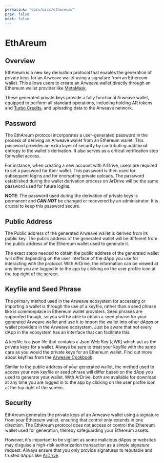 ```yaml
---
permalink: "docs/misc/ethareum/"
prev: false
next: false
---
```


# EthAreum

## Overview

EthAreum is a new key derivation protocol that enables the generation of private keys for an Arweave wallet using a signature from an Ethereum wallet. This allows users to create an Arweave wallet directly through an Ethereum wallet provider like [MetaMask](https://metamask.io/).

These generated private keys provide a fully functional Arweave wallet, equipped to perform all standard operations, including holding AR tokens and [Turbo Credits](../turbo/what-is-turbo.md), and uploading data to the Arweave network.

## Password

The EthAreum protocol incorporates a user-generated password in the process of deriving an Arweave wallet from an Ethereum wallet. This password provides an extra layer of security by contributing additional entropy to the wallet's derivation. It also serves as a critical verification step for wallet access.

For instance, when creating a new account with ArDrive, users are required to set a password for their wallet. This password is then used for subsequent logins and for encrypting private uploads. The password established during the wallet derivation process on ArDrive will be the same password used for future logins.

**NOTE**: The password used during the derivation of private keys is permanent and ***CAN NOT*** be changed or recovered by an administrator. It is crucial to keep this password secure.

## Public Address

The Public address of the generated Arweave wallet is derived from its public key. The public address of the generated wallet will be different from the public address of the Ethereum wallet used to generate it. 

The exact steps needed to obtain the public address of the generated wallet will differ depending on the user interface of the dApp you use for interacting with the protocol. With ArDrive, the information can be viewed at any time you are logged in to the app by clicking on the user profile icon at the top right of the screen.

## Keyfile and Seed Phrase

The primary method used in the Arweave ecosystem for accessing or importing a wallet is through the use of a keyfile, rather than a seed phrase like is commonplace in Ethereum wallet providers. Seed phrases are supported though, so you will be able to obtain a seed phrase for your generated Arweave wallet and use it to import the wallet into other dApps or wallet providers in the Arweave ecosystem. Just be aware that not every dApp in the ecosystem has an interface that can facilitate this.

A keyfile is a json file that contains a Json Web Key (JWK) which act as the private keys for a wallet. Always be sure to treat your keyfile with the same care as you would the private keys for an Ethereum wallet. Find out more about keyfiles from the [Arweave Cookbook](https://cookbook.arweave.dev/concepts/keyfiles-and-wallets.html).

Similar to the public address of your generated wallet, the method used to access your new keyfile or seed phrase will differ based on the dApp you used to generate your wallet. With ArDrive, both are available for download at any time you are logged in to the app by clicking on the user profile icon at the top right of the screen.

## Security

EthAreum generates the private keys of an Arweave wallet using a signature from your Ethereum wallet, ensuring that control only extends in one direction. The EthAreum protocol does not access or control the Ethereum wallet used for generation, thereby safeguarding your Ethereum assets.

However, it's important to be vigilant as some malicious dApps or websites may disguise a high-risk authorization transaction as a simple signature request. Always ensure that you only provide signatures to reputable and trusted dApps like [ArDrive](https://app.ardrive.io/).
